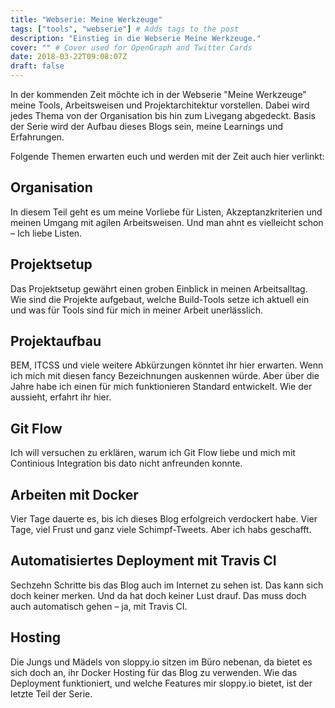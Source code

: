 ```yaml
---
title: "Webserie: Meine Werkzeuge"
tags: ["tools", "webserie"] # Adds tags to the post
description: "Einstieg in die Webserie Meine Werkzeuge."
cover: "" # Cover used for OpenGraph and Twitter Cards
date: 2018-03-22T09:08:07Z
draft: false
---
```


In der kommenden Zeit möchte ich in der Webserie "Meine Werkzeuge" meine Tools, Arbeitsweisen und Projektarchitektur vorstellen. Dabei wird jedes Thema von der Organisation bis hin zum Livegang abgedeckt. Basis der Serie wird der Aufbau dieses Blogs sein, meine Learnings und Erfahrungen.
 
Folgende Themen erwarten euch und werden mit der Zeit auch hier verlinkt:


## Organisation
In diesem Teil geht es um meine Vorliebe für Listen, Akzeptanzkriterien und meinen Umgang mit agilen Arbeitsweisen. Und man ahnt es vielleicht schon – Ich liebe Listen.

## Projektsetup
Das Projektsetup gewährt einen groben Einblick in meinen Arbeitsalltag. Wie sind die Projekte aufgebaut, welche Build-Tools setze ich aktuell ein und was für Tools sind für mich in meiner Arbeit unerlässlich.

## Projektaufbau
BEM, ITCSS und viele weitere Abkürzungen könntet ihr hier erwarten. Wenn ich mich mit diesen fancy Bezeichnungen auskennen würde. Aber über die Jahre habe ich einen für mich funktionieren Standard entwickelt. Wie der aussieht, erfahrt ihr hier.

## Git Flow
Ich will versuchen zu erklären, warum ich Git Flow liebe und mich mit Continious Integration bis dato nicht anfreunden konnte.

## Arbeiten mit Docker
Vier Tage dauerte es, bis ich dieses Blog erfolgreich verdockert habe. Vier Tage, viel Frust und ganz viele Schimpf-Tweets. Aber ich habs geschafft. 

## Automatisiertes Deployment mit Travis CI
Sechzehn Schritte bis das Blog auch im Internet zu sehen ist. Das kann sich doch keiner merken. Und da hat doch keiner Lust drauf. Das muss doch auch automatisch gehen – ja, mit Travis CI.

## Hosting
Die Jungs und Mädels von sloppy.io sitzen im Büro nebenan, da bietet es sich doch an, ihr Docker Hosting für das Blog zu verwenden. Wie das Deployment funktioniert, und welche Features mir sloppy.io bietet, ist der letzte Teil der Serie.